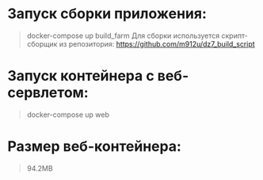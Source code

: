 # Запуск сборки приложения:
>docker-compose up build_farm
>Для сборки используется скрипт-сборщик из репозитория: https://github.com/m912u/dz7_build_script

# Запуск контейнера с веб-сервлетом:
>docker-compose up web

# Размер веб-контейнера:
>94.2MB

